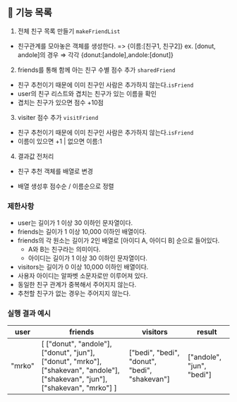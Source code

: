 ## 🚀 기능 목록

1. 전체 친구 목록 만들기 `makeFriendList`
  - 친구관계를 모아놓은 객체를 생성한다. => {이름:[친구1, 친구2]} 
  ex. [donut, andole]의 경우 ⇒ 각각 {donut:[andole],andole:[donut]}

2. friends를 통해 함께 아는 친구 수별 점수 추가 `sharedFriend`
  - 친구 추천이기 때문에 이미 친구인 사람은 추가하지 않는다.`isFriend`
  - user의 친구 리스트와 겹치는 친구가 있는 이름을 확인
  - 겹치는 친구가 있으면 점수 +10점

3. visiter 점수 추가 `visitFriend`
  - 친구 추천이기 때문에 이미 친구인 사람은 추가하지 않는다.`isFriend`
  - 이름이 있으면 +1 | 없으면 이름:1

4. 결과값 전처리
  - 친구 추천 객체를 배열로 변경
  
  - 배열 생성후 점수순 / 이름순으로 정렬


### 제한사항

- user는 길이가 1 이상 30 이하인 문자열이다.
- friends는 길이가 1 이상 10,000 이하인 배열이다.
- friends의 각 원소는 길이가 2인 배열로 [아이디 A, 아이디 B] 순으로 들어있다.
  - A와 B는 친구라는 의미이다.
  - 아이디는 길이가 1 이상 30 이하인 문자열이다.
- visitors는 길이가 0 이상 10,000 이하인 배열이다.
- 사용자 아이디는 알파벳 소문자로만 이루어져 있다.
- 동일한 친구 관계가 중복해서 주어지지 않는다.
- 추천할 친구가 없는 경우는 주어지지 않는다.

### 실행 결과 예시

| user   | friends                                                                                                                         | visitors                                      | result                    |
| ------ | ------------------------------------------------------------------------------------------------------------------------------- | --------------------------------------------- | ------------------------- |
| "mrko" | [ ["donut", "andole"], ["donut", "jun"], ["donut", "mrko"], ["shakevan", "andole"], ["shakevan", "jun"], ["shakevan", "mrko"] ] | ["bedi", "bedi", "donut", "bedi", "shakevan"] | ["andole", "jun", "bedi"] |
